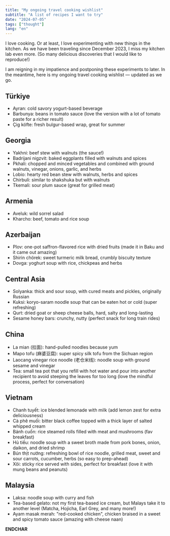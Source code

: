 ```yaml
---
title: "My ongoing travel cooking wishlist"
subtitle: "A list of recipes I want to try"
date: "2024-07-05"
tags: ["thought"]
lang: "en"
---
```


I love cooking. Or at least, I love experimenting with new things in the kitchen. As we have been traveling since December 2023, I miss my kitchen lab even more. (So many delicious discoveries that I would like to reproduce!)

I am reigning in my impatience and postponing these experiments to later. In the meantime, here is my ongoing travel cooking wishlist — updated as we go.

## Türkiye

- Ayran: cold savory yogurt-based beverage
- Barbunya: beans in tomato sauce (love the version with a lot of tomato paste for a richer result)
- Çig köfte: fresh bulgur-based wrap, great for summer

## Georgia

- Yakhni: beef stew with walnuts (the sauce!)
- Badrijani nigzvit: baked eggplants filled with walnuts and spices
- Pkhali: chopped and minced vegetables and combined with ground walnuts, vinegar, onions, garlic, and herbs
- Lobio: hearty red bean stew with walnuts, herbs and spices
- Chirbuli: similar to shakshuka but with walnuts
- Tkemali: sour plum sauce (great for grilled meat)

## Armenia

- Aveluk: wild sorrel salad
- Kharcho: beef, tomato and rice soup

## Azerbaijan

- Plov: one-pot saffron-flavored rice with dried fruits (made it in Baku and it came out amazing)
- Shirin chörek: sweet turmeric milk bread, crumbly biscuity texture
- Dovga: yoghurt soup with rice, chickpeas and herbs

## Central Asia

- Solyanka: thick and sour soup, with cured meats and pickles, originally Russian
- Kuksi: koryo-saram noodle soup that can be eaten hot or cold (super refreshing)
- Qurt: dried goat or sheep cheese balls, hard, salty and long-lasting
- Sesame honey bars: crunchy, nutty (perfect snack for long train rides)

## China

- La mian (拉面): hand-pulled noodles because yum
- Mapo tofu (麻婆豆腐): super spicy silk tofu from the Sichuan region
- Laocang vinegar rice noodle (老仓米线): noodle soup with ground sesame and vinegar
- Tea: small tea pot that you refill with hot water and pour into another recipient to avoid steeping the leaves for too long (love the mindful process, perfect for conversation)

## Vietnam

- Chanh tuyết: ice blended lemonade with milk (add lemon zest for extra deliciousness)
- Cà phê muối: bitter black coffee topped with a thick layer of salted whipped cream
- Bánh cuốn: rice steamed rolls filled with meat and mushrooms (fav breakfast)
- Hủ tiếu: noodle soup with a sweet broth made from pork bones, onion, daikon, and dried shrimp
- Bún thịt nướng: refreshing bowl of rice noodle, grilled meat, sweet and sour carrots, cucumber, herbs (so easy to prep-ahead)
- Xôi: sticky rice served with sides, perfect for breakfast (love it with mung beans and peanuts)

## Malaysia

- Laksa: noodle soup with curry and fish
- Tea-based gelato: not my first tea-based ice cream, but Malays take it to another level (Matcha, Hojicha, Earl Grey, and many more!)
- Ayam masak merah: "red-cooked chicken", chicken braised in a sweet and spicy tomato sauce (amazing with cheese naan)

**ENDCHAR**
